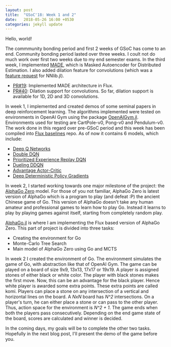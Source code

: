 ```yaml
---
layout: post
title:  "GSoC'18: Week 1 and 2"
date:   2018-05-26 16:00 +0530
categories: jekyll update
---
```


Hello, world!

The commmunity bonding period and first 2 weeks of GSoC has come to an end. Community bonding period lasted over three weeks. I coult not do much work over first two weeks due to my end semester exams. In the third week, I implemented [MADE](https://arxiv.org/abs/1502.03509), which is Masked Autoencoder for Distributed Estimation.  I also added dilation feature for convolutions (which was a [feature request](https://github.com/FluxML/NNlib.jl/pull/31#issuecomment-386673632) for NNlib.jl).  
- [PR#19](https://github.com/FluxML/model-zoo/pull/39): Implemented MADE architecture in Flux. 
- [PR#40](https://github.com/FluxML/NNlib.jl/pull/40): Dilation support for convolutions. So far, dilation support is available for 1D, 2D and 3D convolutions.  

In week 1, I implemented and created demos of some seminal papers in deep reinforcement learning. The algorithms implemented were tested on environments in OpenAI Gym using the package [OpenAIGym.jl](https://github.com/JuliaML/OpenAIGym.jl). Environments used for testing are CartPole-v0, Pong-v0 and Pendulum-v0. The work done in this regard over pre-GSoC period and this week has been compiled into [Flux baselines](https://github.com/tejank10/Flux-baselines) repo. As of now it contains 6 models, which include:  
- [Deep Q Networks](https://github.com/tejank10/Flux-baselines/blob/master/dqn/dqn.jl)
- [Double DQN](https://github.com/tejank10/Flux-baselines/blob/master/dqn/double-dqn.jl)
- [Prioritized Experience Replay DQN](https://github.com/tejank10/Flux-baselines/blob/master/dqn/prioritized-replay-dqn.jl)
- [Dueling DDQN ](https://github.com/tejank10/Flux-baselines/blob/master/dqn/duel-dqn.jl)
- [Advantage Actor-Critic](https://github.com/tejank10/Flux-baselines/blob/master/actor-critic/a2c.jl)
- [Deep Deterministic Policy Gradients](https://github.com/tejank10/Flux-baselines/blob/master/ddpg/ddpg.jl)

In week 2, I started working towards one major milestone of the project: the [AlphaGo Zero](https://deepmind.com/blog/alphago-zero-learning-scratch/) model. For those of you not familiar, AlphaGo Zero is latest version of AlphaGo which is a program to play (and defeat :P) the ancient Chinese game of Go. This version of AlphaGo doesn't take any human amateur and professional games to learn how to play Go. Instead it learns to play by playing games against itself, starting from completely random play.  

[AlphaGo.jl](https://github.com/tejank10/AlphaGo.jl) is where I am implementing the Flux based version of AlphaGo Zero. This part of project is divided  into three tasks: 
- Creating the environment for Go
- Monte-Carlo Tree Search
- Main model of AlphaGo Zero using Go and MCTS

In week 2 I created the environment of Go. The environment simulates the game of Go, with abstraction like that of OpenAI Gym. The game can be played on a board of size 9x9, 13x13, 17x17 or 19x19. A player is assigned stones of either black or white color. The player with black stones makes the first move. Now, this can be an advantage for the black player. Hence white player is awarded some extra points. These extra points are called komi. Players can place a stone on any intersection of a vertical and horizontal lines on the board. A *NxN* board has *N^2* intersections.  On a player's turn, he can either place a stone or can pass to the other player. Thus, action space for the environment is *N^2 + 1*. The game ends when both the players pass consecutively. Depending on the end game state of the board, scores are calculated and winner is decided.  

In the coming days, my goals will be to complete the other two tasks. Hopefully in the next blog post, I'll present the demo of the game before you. 




